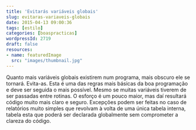 ```yaml
---
title: 'Evitarás variáveis globais'
slug: evitaras-variaveis-globais
date: 2015-04-13 09:00:36
tags: [estilo]
categories: [boaspracticas]
wordpressId: 2719
draft: false
resources:
- name: featuredImage
  src: "images/thumbnail.jpg"
---
```

Quanto mais variáveis globais existirem num programa, mais obscuro ele se tornará. Evita-as. Esta é uma das regras mais básicas da boa programação e deve ser seguida o mais possível. Mesmo se muitas variáveis tiverem de ser passadas entre rotinas. O esforço é um pouco maior, mas daí resultará código muito mais claro e seguro.
Excepções podem ser feitas no caso de relatórios muito simples que revolvam à volta de uma única tabela interna, tabela esta que poderá ser declarada globalmente sem comprometer a clareza do código.
